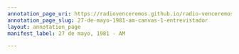 ```yaml
---
annotation_page_uri: https://radiovenceremos.github.io/radio-venceremos-espanol-1/annotations/27-de-mayo-1981-am-canvas-1-entrevistador.json
annotation_page_slug: 27-de-mayo-1981-am-canvas-1-entrevistador
layout: annotation_page
manifest_label: 27 de mayo, 1981 - AM

---
```

